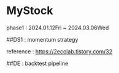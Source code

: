 # MyStock

phase1 : 2024.01.12Fri ~ 2024.03.06Wed



##DS1 : momentum strategy

reference : https://2ecolab.tistory.com/32


##DE : backtest pipeline


